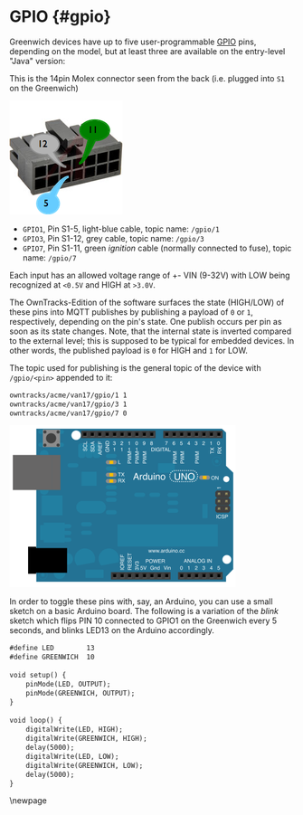 # GPIO {#gpio}

Greenwich devices have up to five user-programmable [GPIO](http://en.wikipedia.org/wiki/General-purpose_input/output) pins, depending on the model, but at least three are available on the entry-level "Java" version:

This is the 14pin Molex connector seen from the back (i.e. plugged into `S1` on the Greenwich)

![Molex connector](art/molex.png)

* `GPIO1`, Pin S1-5, light-blue cable, topic name: `/gpio/1`
* `GPIO3`, Pin S1-12, grey cable, topic name: `/gpio/3`
* `GPIO7`, Pin S1-11, green _ignition_ cable (normally connected to fuse), topic name: `/gpio/7`

Each input has an allowed voltage range of +- VIN (9-32V) with LOW being recognized at `<0.5V` and HIGH at `>3.0V`.

The OwnTracks-Edition of the software surfaces the state (HIGH/LOW) of these pins into MQTT publishes by publishing a payload of `0` or `1`, respectively, depending on the pin's state. One publish occurs per pin as soon as its state changes. Note, that the internal state is inverted compared to the external level; this is supposed to be typical for embedded devices. In other words, the published payload is `0` for HIGH and `1` for LOW.

The topic used for publishing is the general topic of the device with `/gpio/<pin>` appended to it:

```
owntracks/acme/van17/gpio/1 1
owntracks/acme/van17/gpio/3 1
owntracks/acme/van17/gpio/7 0
```

![Arduino](art/arduino.png)

In order to toggle these pins with, say, an Arduino, you can use a small sketch on a basic Arduino board. The following is a variation of the _blink_ sketch which flips PIN 10 connected to GPIO1 on the Greenwich every 5 seconds, and blinks LED13 on the Arduino accordingly.

```
#define LED        13
#define GREENWICH  10

void setup() {
    pinMode(LED, OUTPUT);
    pinMode(GREENWICH, OUTPUT);
}

void loop() {
    digitalWrite(LED, HIGH);
    digitalWrite(GREENWICH, HIGH);
    delay(5000);
    digitalWrite(LED, LOW);
    digitalWrite(GREENWICH, LOW);
    delay(5000);
}
```
\newpage

